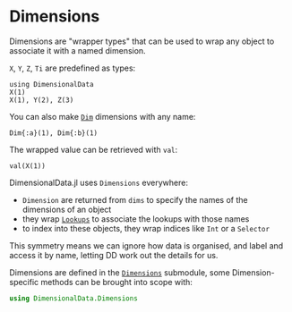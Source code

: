 # Dimensions

Dimensions are "wrapper types" that can be used to wrap any 
object to associate it with a named dimension. 

`X`, `Y`, `Z`, `Ti` are predefined as types:

```@ansi dimensions
using DimensionalData
X(1)
X(1), Y(2), Z(3)
```

You can also make [`Dim`](@ref) dimensions with any name:

```@ansi dimensions
Dim{:a}(1), Dim{:b}(1)
```

The wrapped value can be retrieved with `val`:

```@ansi dimensions
val(X(1))
```

DimensionalData.jl uses `Dimensions` everywhere: 

- `Dimension` are returned from `dims` to specify the names of the dimensions of an object
- they wrap [`Lookups`](@ref) to associate the lookups with those names
- to index into these objects, they wrap indices like `Int` or a `Selector` 

This symmetry means we can ignore how data is organised, 
and label and access it by name, letting DD work out the details for us.

Dimensions are defined in the [`Dimensions`](@ref) submodule, some 
Dimension-specific methods can be brought into scope with:

```julia
using DimensionalData.Dimensions
```
